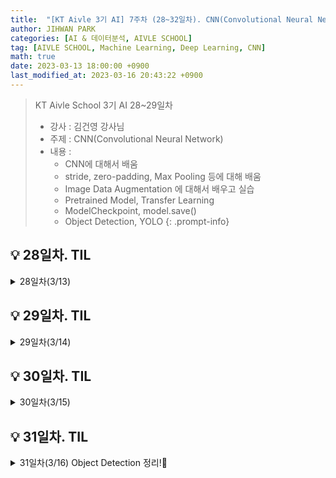```yaml
---
title:  "[KT Aivle 3기 AI] 7주차 (28~32일차). CNN(Convolutional Neural Network)"
author: JIHWAN PARK
categories: [AI & 데이터분석, AIVLE SCHOOL]
tag: [AIVLE SCHOOL, Machine Learning, Deep Learning, CNN]
math: true
date: 2023-03-13 18:00:00 +0900
last_modified_at: 2023-03-16 20:43:22 +0900
---
```

> KT Aivle School 3기 AI 28~29일차 
> - 강사 : 김건영 강사님
> - 주제 : CNN(Convolutional Neural Network)
> - 내용 :
>   - CNN에 대해서 배움
>   - stride, zero-padding, Max Pooling 등에 대해 배움
>   - Image Data Augmentation 에 대해서 배우고 실습
>   - Pretrained Model, Transfer Learning
>   - ModelCheckpoint, model.save()
>   - Object Detection, YOLO
{: .prompt-info}

## 💡 28일차. TIL
<details>
<summary>28일차(3/13)</summary>
<div markdown="1">
오늘은 CNN에 대해서 배웠다. 이미 학부때 배웠던 내용이라 다시 기억을 상기시키며 들었다. 

CNN이 나오게 된 계기 : 이미지의 위치정보를 없애지 않고 처리하기 위함

CNN 연산에는 kernel_size와 stride가 영향을 미치며, 기본적으로 사이즈가 작아지고 합성곱의 불균형이 생긴다.

CNN 연산 결과 크기 공식 : `output_size = (N - F) / stride + 1`

사이즈가 작아지고 합성곱의 불균형을 해결하기 위해 zero-padding이라는 기법이 생겼다.

그리고, 연산량을 줄이기 위해 Max Pooling이라는 기법이 생겼는데, Max Pooling은 filter_size에서 가장 큰 값을 가져오는 것이다.

~~`relu` 함수를 주로 쓰는 상황에서 Max Pooling이 가장 알맞다고 볼 수 있다?~~

그리고, Batch Normalization과 Dropout에 대해 간단하게 배우고 사용했는데, 둘 다 모델을 Robust하게 만들어주는 기능이다.

Batch Normalization은 mini batch를 정규화 시켜주고, Dropout은 지정한 비율로 랜덤하게 노드를 죽이게 되어 초기 weight 값에 덜 민감하게 만들어 준다.

y가 범주형인데 numerical으로 있는 경우 (ex: y = [1, 2, 3, 4, 5, ...]) 원래는 `to_categorical`으로 전처리를 해줘야 하지만,

전처리 없이 `loss = keras.losses.sparse_categorical_crossentropy`을 사용하면 학습 가능하다.


<a href='https://github.com/Jihwan98/aivle_school/tree/main/2023.03.13.CNN_2.0ver/1_My_First_CNN' target='_blank'>[CNN 관련 코드]</a>

CNN Modeling 예시 코드

```python
# 1. 세션 클리어
keras.backend.clear_session()

# 2. 모델 연결
il = Input(shape=(28, 28, 1))
cl = Conv2D(filters=32, kernel_size=(3, 3), padding='same', activation='relu')(il)
bl = BatchNormalization()(cl)
cl = Conv2D(filters=32, kernel_size=(3, 3), padding='same', activation='relu')(bl)
bl = BatchNormalization()(cl)
pl = MaxPool2D(pool_size=(2, 2))(bl)
dl = Dropout(0.25)(pl)

cl = Conv2D(filters=64, kernel_size=(3, 3), padding='same', activation='relu')(il)
bl = BatchNormalization()(cl)
cl = Conv2D(filters=64, kernel_size=(3, 3), padding='same', activation='relu')(bl)
bl = BatchNormalization()(cl)
pl = MaxPool2D(pool_size=(2, 2))(bl)
dl = Dropout(0.25)(pl)

fl = Flatten()(dl)
dl = Dense(512, activation='relu')(fl)
bl = BatchNormalization()(dl)
ol = Dense(10, activation='softmax')(bl)

model = keras.models.Model(il, ol)

# 3. 모델 컴파일
model.compile(loss=keras.losses.sparse_categorical_crossentropy, metrics=['accuracy'], optimizer='adam')

# 4. 요약
model.summary()
```
</div>
</details>


## 💡 29일차. TIL
<details>
<summary>29일차(3/14)</summary>
<div markdown="1">
오늘은 어제에 이어 CNN 모델을 만들고 학습을 진행했다.

그리고 Image Data Augmentation에 대해 간략히 배우고 실습을 진행했다.

실제 현실에서는 충분한 Data가 있지 않으므로, 부족한 데이터를 채워주기 위해 기존의 데이터를 조금 변형 시켜 데이터를 늘리는 방법이 Data Augmentation이다.

이를 keras의 ImageDataGenerator를 통해 진행할 수 있다.

<a href='https://github.com/Jihwan98/aivle_school/tree/main/2023.03.13.CNN_2.0ver/2_Data_augmentation_and_more' target='_blank'>[Augmentaion 관련 코드]</a>

</div>
</details>

## 💡 30일차. TIL
<details>
<summary>30일차(3/15)</summary>
<div markdown="1">
- 모델을 저장하고 불러오는 방법을 배움(ModelCheckpoint, model.save())
- Transfer Learning : Pretrained Model을 가져와서 우리 문제에 맞게 구조를 살짝 바꿔 학습시킨다. ex) input ~ hidden layer 까지 Frozen (weight update x), output 직전 또는 output layer만 고쳐쓰기
- ReduceLROnPlateau : Learning Rate 조절하는 도구
- Global Average Pooling : Feature Map의 각 depth의 평균을 가져옴 -> 연산량 줄이기
- Object Detection 맛보기 : YOLO V3 가져와서 사용해보기
<details>
<summary>Object Detection</summary>
<div markdown="1">
- object detection = Classification + Localization = Multi-Labeled Classification + Bounding Box Regression
- 주요 학습 데이터
    - Pascal VOC Dataset
        - mAP(mean Average Precision) 등장
        - 2007년 2012년 데이터셋이 벤치마크 데이터셋으로 주로 쓰였음
        - 문제점
            - 이미지 안의 object가 크가
            - object가 이미지 중앙에 있다.
            - object의 종류가 적다(20개)
    - COCO Dataset
        - 기존 데이터셋에 대한 문제 제기
        - 현재 많이 쓰임
        - object 크기, 위치가 다양함 (class 80개)
        - Non-iconic 이미지(정확히 어떤 object를 가리키는지 모름)
        - mAP 사용, IoU를 0.50 ~ 0.95 유동적 적용
- 크게 one-stage, two-stage detector 가 있음
- object localization하고 classification을 하는지, 같이하는 지
- one - Yolo, two - fast RCNN

- Yolo(You Only Look Once)
    - One stage detector
    - UltraLytics라는 회사에서 개발
</div>
</details>
<br>
<a href='https://github.com/Jihwan98/aivle_school/tree/main/2023.03.13.CNN_2.0ver/2_Data_augmentation_and_more' target='_blank'>[Pretrained, Trnasfer Learning 관련 코드]</a>

<a href='https://github.com/Jihwan98/aivle_school/tree/main/2023.03.15.Object_Detection' target='_blank'>[Object Detection 관련 코드]</a>

</div>
</details>

## 💡 31일차. TIL

<details>
<summary>31일차(3/16) Object Detection 정리!🌟</summary>
<div markdown="1">

<a href='https://github.com/Jihwan98/aivle_school/tree/main/2023.03.15.Object_Detection' target='_blank'>[Object Detection 관련 코드]</a>

## ✅ Object Detection
Object Detection = Classification + Localization = Multi-Labeled Classification + Bounding Box Regression

### ✔️ Bounding Box
하나의 Object가 들어있는 최소 크기의 박스. 구성요소로는 위치 정보(x, y, w, h)가 있음. 결국 이 위치정보를 Regression 학습하게 된다. 그리고 이 박스로 IoU(Intersection over Union)를 계산한다. IoU 값은 0 ~ 1의 값이며 높을 수록 많이 겹치는 것이다.

### ✔️ Class Classification
Bounding Box에 있는 Object를 Class Classification 한다.

### ✔️ Confidence Score
Bounding Box에 물체가 있을 확률. 모델 마다 다르지만 YOLO에서는 Bounding Box에 물체가 있을 확률 x Class 확률이다.

### ✔️ CNN이 Object Detection에서 하는 역할
**Back Bone**으로 쓰임. CNN구조가 위치 정보 Feature를 잘 가져올 거라는 기대를 한 것(ImageNet을 통해 잘 학습된 모델을 가져다 쓰면 안될까?) - VGG, Inception, ResNet 등등 ..

> **Head** : 우리 문제에 맞게 변형하는 부분 (뒷단 부분)<br>
> **Neck** : Back Bone과 Head를 연결하는 부분
{: .prompt-tip}

### ✔️ 주요 학습 데이터
**Pascal VOC Dataset**

- mAP(mean Average Precision) 등장
- 총 20개의 class
- 2007년 2012년 데이터셋이 벤치마크 데이터셋으로 주로 쓰였음

**COCO Dataset✨**

- 기존 데이터셋(Pascal VOC)에 대한 문제 제기
    - 이미지 안의 object가 크다.
    - object가 이미지 중앙에 있다.
    - object의 종류가 적다(20개)
- 현재 많이 쓰이는 데이터셋
- object의 크기, 위치가 다양하고 80개의 class가 있음
- Non-iconic 이미지가 존재(정확히 어떤 object를 가리키는지 모름)
- mAP 사용, IoU를 0.50 ~ 0.95 유동적 적용

---

YOLO 실습을 진행했다. 생각보다 Object Detect가 잘되어서 놀랬다. Object Detection 부분은 처음해봐서 재밌기도 했고 신기했다. 그 원리가 너무 궁금해서 이해하기 위해서 혼자 이것저것 찾아보는 중이다.

> `NMS(Non Maximum Suppression)`와 `Anchor Box` 개념 이해하기
{: .prompt-tip}

</div>
</details>